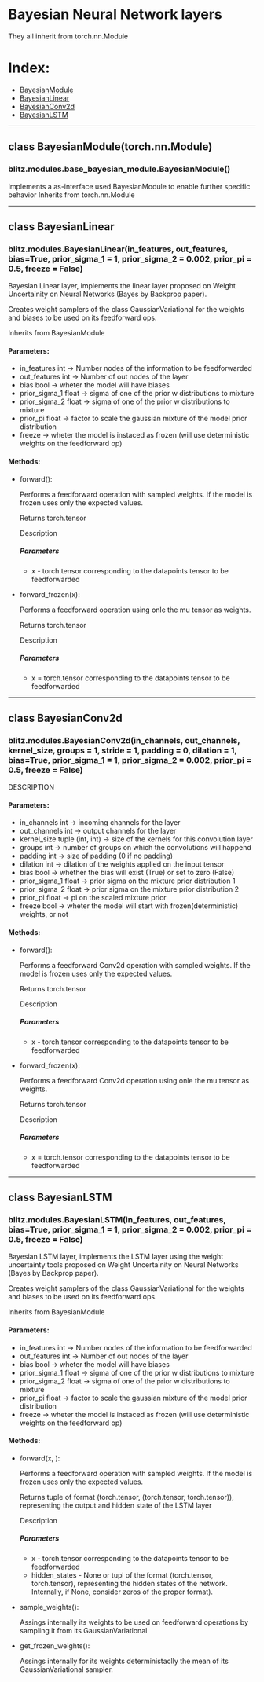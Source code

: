 # Bayesian Neural Network layers
They all inherit from torch.nn.Module
# Index:
  * [BayesianModule](#class-BayesianModule)
  * [BayesianLinear](#class-BayesianLinear)
  * [BayesianConv2d](#class-BayesianConv2d)
  * [BayesianLSTM](#class-BayesianLSTM)

---
## class BayesianModule(torch.nn.Module)
### blitz.modules.base_bayesian_module.BayesianModule()
Implements a as-interface used BayesianModule to enable further specific behavior
Inherits from torch.nn.Module

---

## class BayesianLinear
### blitz.modules.BayesianLinear(in_features, out_features, bias=True, prior_sigma_1 = 1, prior_sigma_2 = 0.002, prior_pi = 0.5, freeze = False)

Bayesian Linear layer, implements the linear layer proposed on Weight Uncertainity on Neural Networks (Bayes by Backprop paper). 

Creates weight samplers of the class GaussianVariational for the weights and biases to be used on its feedforward ops.

Inherits from BayesianModule

#### Parameters:
  * in_features int -> Number nodes of the information to be feedforwarded
  * out_features int -> Number of out nodes of the layer
  * bias bool ->  wheter the model will have biases
  * prior_sigma_1 float -> sigma of one of the prior w distributions to mixture
  * prior_sigma_2 float -> sigma of one of the prior w distributions to mixture
  * prior_pi float -> factor to scale the gaussian mixture of the model prior distribution
  * freeze -> wheter the model is instaced as frozen (will use deterministic weights on the feedforward op)
  
#### Methods:
  * forward():
      
      Performs a feedforward operation with sampled weights. If the model is frozen uses only the expected values.
      
      Returns torch.tensor
      
      Description
      ##### Parameters
       * x - torch.tensor corresponding to the datapoints tensor to be feedforwarded
      
   * forward_frozen(x):
      
      Performs a feedforward operation using onle the mu tensor as weights. 
      
      Returns torch.tensor
      
      Description
      ##### Parameters
       * x = torch.tensor corresponding to the datapoints tensor to be feedforwarded
      
---
## class BayesianConv2d
### blitz.modules.BayesianConv2d(in_channels, out_channels, kernel_size, groups = 1, stride = 1, padding = 0, dilation = 1, bias=True, prior_sigma_1 = 1, prior_sigma_2 = 0.002, prior_pi = 0.5, freeze = False)
DESCRIPTION

#### Parameters:
  * in_channels int -> incoming channels for the layer
  * out_channels int -> output channels for the layer
  * kernel_size tuple (int, int) -> size of the kernels for this convolution layer
  * groups int -> number of groups on which the convolutions will happend
  * padding int -> size of padding (0 if no padding)
  * dilation int -> dilation of the weights applied on the input tensor
  * bias bool -> whether the bias will exist (True) or set to zero (False)
  * prior_sigma_1 float -> prior sigma on the mixture prior distribution 1
  * prior_sigma_2 float -> prior sigma on the mixture prior distribution 2
  * prior_pi float -> pi on the scaled mixture prior
  * freeze bool -> wheter the model will start with frozen(deterministic) weights, or not
  
#### Methods:
  * forward():
      
      Performs a feedforward Conv2d operation with sampled weights. If the model is frozen uses only the expected values.
      
      Returns torch.tensor
      
      Description
      ##### Parameters
       * x - torch.tensor corresponding to the datapoints tensor to be feedforwarded
      
   * forward_frozen(x):
      
      Performs a feedforward Conv2d operation using onle the mu tensor as weights. 
      
      Returns torch.tensor
      
      Description
      ##### Parameters
       * x = torch.tensor corresponding to the datapoints tensor to be feedforwarded
    
---

## class BayesianLSTM
### blitz.modules.BayesianLSTM(in_features, out_features, bias=True, prior_sigma_1 = 1, prior_sigma_2 = 0.002, prior_pi = 0.5, freeze = False)

Bayesian LSTM layer, implements the LSTM layer using the weight uncertainty tools proposed on Weight Uncertainity on Neural Networks (Bayes by Backprop paper). 

Creates weight samplers of the class GaussianVariational for the weights and biases to be used on its feedforward ops.

Inherits from BayesianModule

#### Parameters:
  * in_features int -> Number nodes of the information to be feedforwarded
  * out_features int -> Number of out nodes of the layer
  * bias bool ->  wheter the model will have biases
  * prior_sigma_1 float -> sigma of one of the prior w distributions to mixture
  * prior_sigma_2 float -> sigma of one of the prior w distributions to mixture
  * prior_pi float -> factor to scale the gaussian mixture of the model prior distribution
  * freeze -> wheter the model is instaced as frozen (will use deterministic weights on the feedforward op)
  
#### Methods:
  * forward(x, ):
      
      Performs a feedforward operation with sampled weights. If the model is frozen uses only the expected values.
      
      Returns  tuple of format (torch.tensor, (torch.tensor, torch.tensor)), representing the output and hidden state of the LSTM layer
      
      Description
      ##### Parameters
       * x - torch.tensor corresponding to the datapoints tensor to be feedforwarded
       * hidden_states - None or tupl of the format (torch.tensor, torch.tensor), representing the hidden states of the network. Internally, if None, consider zeros of the proper format).
      
   * sample_weights():
      
      Assings internally its weights to be used on feedforward operations by sampling it from its GaussianVariational
      
   * get_frozen_weights():
   
      Assings internally for its weights deterministaclly the mean of its GaussianVariational sampler.
      
